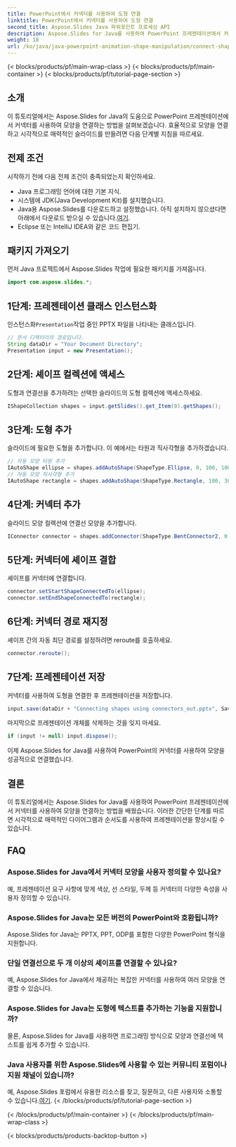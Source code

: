 ```yaml
---
title: PowerPoint에서 커넥터를 사용하여 도형 연결
linktitle: PowerPoint에서 커넥터를 사용하여 도형 연결
second_title: Aspose.Slides Java 파워포인트 프로세싱 API
description: Aspose.Slides for Java를 사용하여 PowerPoint 프레젠테이션에서 커넥터를 사용하여 모양을 연결하는 방법을 알아보세요. 초보자를 위한 단계별 튜토리얼입니다.
weight: 18
url: /ko/java/java-powerpoint-animation-shape-manipulation/connect-shapes-using-connectors-powerpoint/
---
```


{< blocks/products/pf/main-wrap-class >}
{< blocks/products/pf/main-container >}
{< blocks/products/pf/tutorial-page-section >}

## 소개
이 튜토리얼에서는 Aspose.Slides for Java의 도움으로 PowerPoint 프레젠테이션에서 커넥터를 사용하여 모양을 연결하는 방법을 살펴보겠습니다. 효율적으로 모양을 연결하고 시각적으로 매력적인 슬라이드를 만들려면 다음 단계별 지침을 따르세요.
## 전제 조건
시작하기 전에 다음 전제 조건이 충족되었는지 확인하세요.
- Java 프로그래밍 언어에 대한 기본 지식.
- 시스템에 JDK(Java Development Kit)를 설치했습니다.
-  Java용 Aspose.Slides를 다운로드하고 설정했습니다. 아직 설치하지 않으셨다면 아래에서 다운로드 받으실 수 있습니다.[여기](https://releases.aspose.com/slides/java/).
- Eclipse 또는 IntelliJ IDEA와 같은 코드 편집기.

## 패키지 가져오기
먼저 Java 프로젝트에서 Aspose.Slides 작업에 필요한 패키지를 가져옵니다.
```java
import com.aspose.slides.*;

```
## 1단계: 프레젠테이션 클래스 인스턴스화
 인스턴스화`Presentation`작업 중인 PPTX 파일을 나타내는 클래스입니다.
```java
// 문서 디렉터리의 경로입니다.
String dataDir = "Your Document Directory";
Presentation input = new Presentation();
```
## 2단계: 셰이프 컬렉션에 액세스
도형과 연결선을 추가하려는 선택한 슬라이드의 도형 컬렉션에 액세스하세요.
```java
IShapeCollection shapes = input.getSlides().get_Item(0).getShapes();
```
## 3단계: 도형 추가
슬라이드에 필요한 도형을 추가합니다. 이 예에서는 타원과 직사각형을 추가하겠습니다.
```java
// 자동 모양 타원 추가
IAutoShape ellipse = shapes.addAutoShape(ShapeType.Ellipse, 0, 100, 100, 100);
// 자동 모양 직사각형 추가
IAutoShape rectangle = shapes.addAutoShape(ShapeType.Rectangle, 100, 300, 100, 100);
```
## 4단계: 커넥터 추가
슬라이드 모양 컬렉션에 연결선 모양을 추가합니다.
```java
IConnector connector = shapes.addConnector(ShapeType.BentConnector2, 0, 0, 10, 10);
```
## 5단계: 커넥터에 셰이프 결합
셰이프를 커넥터에 연결합니다.
```java
connector.setStartShapeConnectedTo(ellipse);
connector.setEndShapeConnectedTo(rectangle);
```
## 6단계: 커넥터 경로 재지정
셰이프 간의 자동 최단 경로를 설정하려면 reroute를 호출하세요.
```java
connector.reroute();
```
## 7단계: 프레젠테이션 저장
커넥터를 사용하여 도형을 연결한 후 프레젠테이션을 저장합니다.
```java
input.save(dataDir + "Connecting shapes using connectors_out.pptx", SaveFormat.Pptx);
```
마지막으로 프레젠테이션 개체를 삭제하는 것을 잊지 마세요.
```java
if (input != null) input.dispose();
```
이제 Aspose.Slides for Java를 사용하여 PowerPoint의 커넥터를 사용하여 모양을 성공적으로 연결했습니다.

## 결론
이 튜토리얼에서는 Aspose.Slides for Java를 사용하여 PowerPoint 프레젠테이션에서 커넥터를 사용하여 모양을 연결하는 방법을 배웠습니다. 이러한 간단한 단계를 따르면 시각적으로 매력적인 다이어그램과 순서도를 사용하여 프레젠테이션을 향상시킬 수 있습니다.
## FAQ
### Aspose.Slides for Java에서 커넥터 모양을 사용자 정의할 수 있나요?
예, 프레젠테이션 요구 사항에 맞게 색상, 선 스타일, 두께 등 커넥터의 다양한 속성을 사용자 정의할 수 있습니다.
### Aspose.Slides for Java는 모든 버전의 PowerPoint와 호환됩니까?
Aspose.Slides for Java는 PPTX, PPT, ODP를 포함한 다양한 PowerPoint 형식을 지원합니다.
### 단일 연결선으로 두 개 이상의 셰이프를 연결할 수 있나요?
예, Aspose.Slides for Java에서 제공하는 복잡한 커넥터를 사용하여 여러 모양을 연결할 수 있습니다.
### Aspose.Slides for Java는 도형에 텍스트를 추가하는 기능을 지원합니까?
물론, Aspose.Slides for Java를 사용하면 프로그래밍 방식으로 모양과 연결선에 텍스트를 쉽게 추가할 수 있습니다.
### Java 사용자를 위한 Aspose.Slides에 사용할 수 있는 커뮤니티 포럼이나 지원 채널이 있습니까?
 예, Aspose.Slides 포럼에서 유용한 리소스를 찾고, 질문하고, 다른 사용자와 소통할 수 있습니다.[여기](https://forum.aspose.com/c/slides/11).
{< /blocks/products/pf/tutorial-page-section >}

{< /blocks/products/pf/main-container >}
{< /blocks/products/pf/main-wrap-class >}

{< blocks/products/products-backtop-button >}
